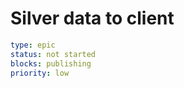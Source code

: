 Silver data to client
=====================

```yaml
type: epic
status: not started
blocks: publishing
priority: low
```

